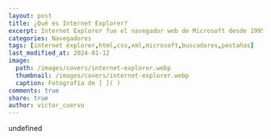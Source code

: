 ```yaml
---
layout: post
title: ¿Qué es Internet Explorer?
excerpt: Internet Explorer fue el navegador web de Microsoft desde 1995 hasta 2020. Llegó a tener el 95% cuota del mercado de navegadores.
categories: Navegadores
tags: [internet explorer,html,css,xml,microsoft,buscadores,pestañas]
last_modified_at: 2024-01-12
image:
  path: /images/covers/internet-explorer.webp
  thumbnail: /images/covers/internet-explorer.webp
  caption: Fotografía de [ ]( )
comments: true
share: true
author: victor_cuervo
---
```

undefined
